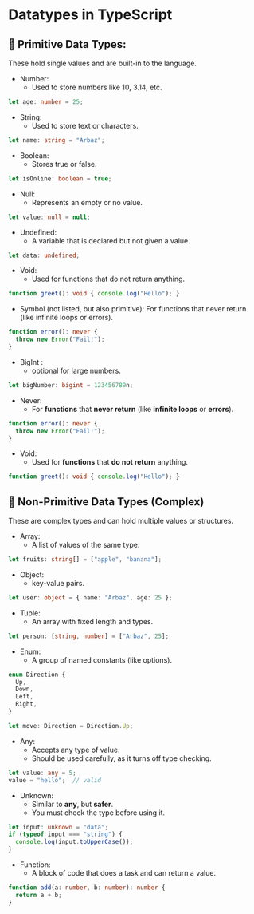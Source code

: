 # Datatypes in TypeScript

## 🔹 Primitive Data Types:
These hold single values and are built-in to the language.

* Number:
    * Used to store numbers like 10, 3.14, etc.
```ts
let age: number = 25;
```

* String:
    * Used to store text or characters.
```ts
let name: string = "Arbaz";
```

* Boolean:
    * Stores true or false.
```ts
let isOnline: boolean = true;
```

* Null:
    * Represents an empty or no value.
```ts
let value: null = null;
```

* Undefined:
    * A variable that is declared but not given a value.
```ts
let data: undefined;
```

* Void:
    * Used for functions that do not return anything.
```ts
function greet(): void { console.log("Hello"); }
```

* Symbol (not listed, but also primitive):
For functions that never return (like infinite loops or errors).
```ts
function error(): never {
  throw new Error("Fail!");
}
```

* BigInt :
    * optional for large numbers.
```ts
let bigNumber: bigint = 123456789n;
```

* Never:
    * For **functions** that **never return** (like **infinite loops** or **errors**).
```ts
function error(): never {
  throw new Error("Fail!");
}
```

* Void:
    * Used for **functions** that **do not return** anything.
```ts
function greet(): void { console.log("Hello"); }
```


## 🔹 Non-Primitive Data Types (Complex)
These are complex types and can hold multiple values or structures.

* Array:
    * A list of values of the same type.
```ts
let fruits: string[] = ["apple", "banana"];
```

* Object:
    * key-value pairs.
```ts
let user: object = { name: "Arbaz", age: 25 };
```

* Tuple:
    * An array with fixed length and types.
```ts
let person: [string, number] = ["Arbaz", 25];
```

* Enum:
    * A group of named constants (like options).
```ts
enum Direction {
  Up,
  Down,
  Left,
  Right,
}

let move: Direction = Direction.Up;
```

* Any:
    * Accepts any type of value.
    * Should be used carefully, as it turns off type checking.
```ts
let value: any = 5;
value = "hello";  // valid
```

* Unknown:
    * Similar to **any**, but **safer**.
    * You must check the type before using it.
```ts
let input: unknown = "data";
if (typeof input === "string") {
  console.log(input.toUpperCase());
}
```

* Function:
    * A block of code that does a task and can return a value.
```ts
function add(a: number, b: number): number {
  return a + b;
}
```